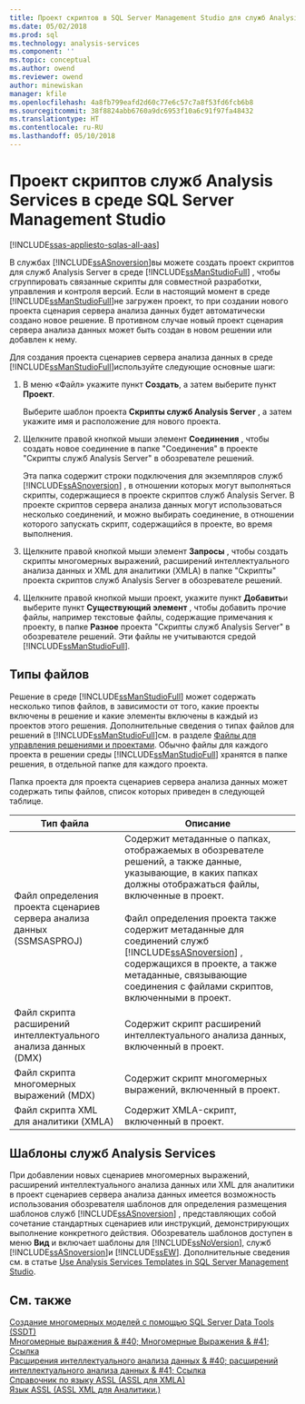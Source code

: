 ```yaml
---
title: Проект скриптов в SQL Server Management Studio для служб Analysis Services | Документы Microsoft
ms.date: 05/02/2018
ms.prod: sql
ms.technology: analysis-services
ms.component: ''
ms.topic: conceptual
ms.author: owend
ms.reviewer: owend
author: minewiskan
manager: kfile
ms.openlocfilehash: 4a8fb799eafd2d60c77e6c57c7a8f53fd6fcb6b8
ms.sourcegitcommit: 38f8824abb6760a9dc6953f10a6c91f97fa48432
ms.translationtype: HT
ms.contentlocale: ru-RU
ms.lasthandoff: 05/10/2018
---
```

# <a name="analysis-services-scripts-project-in-sql-server-management-studio"></a>Проект скриптов служб Analysis Services в среде SQL Server Management Studio
[!INCLUDE[ssas-appliesto-sqlas-all-aas](../../includes/ssas-appliesto-sqlas-all-aas.md)]

  В службах [!INCLUDE[ssASnoversion](../../includes/ssasnoversion-md.md)]вы можете создать проект скриптов для служб Analysis Server в среде [!INCLUDE[ssManStudioFull](../../includes/ssmanstudiofull-md.md)] , чтобы сгруппировать связанные скрипты для совместной разработки, управления и контроля версий. Если в настоящий момент в среде [!INCLUDE[ssManStudioFull](../../includes/ssmanstudiofull-md.md)]не загружен проект, то при создании нового проекта сценария сервера анализа данных будет автоматически создано новое решение. В противном случае новый проект сценария сервера анализа данных может быть создан в новом решении или добавлен к нему.  
  
 Для создания проекта сценариев сервера анализа данных в среде [!INCLUDE[ssManStudioFull](../../includes/ssmanstudiofull-md.md)]используйте следующие основные шаги:  
  
1.  В меню «Файл» укажите пункт **Создать**, а затем выберите пункт **Проект**.  
  
     Выберите шаблон проекта **Скрипты служб Analysis Server** , а затем укажите имя и расположение для нового проекта.  
  
2.  Щелкните правой кнопкой мыши элемент **Соединения** , чтобы создать новое соединение в папке "Соединения" в проекте "Скрипты служб Analysis Server" в обозревателе решений.  
  
     Эта папка содержит строки подключения для экземпляров служб [!INCLUDE[ssASnoversion](../../includes/ssasnoversion-md.md)] , в отношении которых могут выполняться скрипты, содержащиеся в проекте скриптов служб Analysis Server. В проекте скриптов сервера анализа данных могут использоваться несколько соединений, и можно выбирать соединение, в отношении которого запускать скрипт, содержащийся в проекте, во время выполнения.  
  
3.  Щелкните правой кнопкой мыши элемент **Запросы** , чтобы создать скрипты многомерных выражений, расширений интеллектуального анализа данных и XML для аналитики (XMLA) в папке "Скрипты" проекта скриптов служб Analysis Server в обозревателе решений.
  
4.  Щелкните правой кнопкой мыши проект, укажите пункт **Добавить**и выберите пункт **Существующий элемент** , чтобы добавить прочие файлы, например текстовые файлы, содержащие примечания к проекту, в папке **Разное** проекта "Скрипты служб Analysis Server" в обозревателе решений. Эти файлы не учитываются средой [!INCLUDE[ssManStudioFull](../../includes/ssmanstudiofull-md.md)].  
  
## <a name="file-types"></a>Типы файлов  
 Решение в среде [!INCLUDE[ssManStudioFull](../../includes/ssmanstudiofull-md.md)] может содержать несколько типов файлов, в зависимости от того, какие проекты включены в решение и какие элементы включены в каждый из проектов этого решения. Дополнительные сведения о типах файлов для решений в [!INCLUDE[ssManStudioFull](../../includes/ssmanstudiofull-md.md)]см. в разделе [Файлы для управления решениями и проектами](http://msdn.microsoft.com/library/e19d2859-0b97-4727-ac27-c4c226d86b2f). Обычно файлы для каждого проекта в решении среды [!INCLUDE[ssManStudioFull](../../includes/ssmanstudiofull-md.md)] хранятся в папке решения, в отдельной папке для каждого проекта.  
  
 Папка проекта для проекта сценариев сервера анализа данных может содержать типы файлов, список которых приведен в следующей таблице.  
  
|Тип файла|Описание|  
|---------------|-----------------|  
|Файл определения проекта сценариев сервера анализа данных (SSMSASPROJ)|Содержит метаданные о папках, отображаемых в обозревателе решений, а также данные, указывающие, в каких папках должны отображаться файлы, включенные в проект.<br /><br /> Файл определения проекта также содержит метаданные для соединений служб [!INCLUDE[ssASnoversion](../../includes/ssasnoversion-md.md)] , содержащихся в проекте, а также метаданные, связывающие соединения с файлами скриптов, включенными в проект.|  
|Файл скрипта расширений интеллектуального анализа данных (DMX)|Содержит скрипт расширений интеллектуального анализа данных, включенный в проект.|  
|Файл скрипта многомерных выражений (MDX)|Содержит скрипт многомерных выражений, включенный в проект.|  
|Файл скрипта XML для аналитики (XMLA)|Содержит XMLA-скрипт, включенный в проект.|  
  
## <a name="analysis-services-templates"></a>Шаблоны служб Analysis Services  
 При добавлении новых сценариев многомерных выражений, расширений интеллектуального анализа данных или XML для аналитики в проект сценариев сервера анализа данных имеется возможность использования обозревателя шаблонов для определения размещения шаблонов служб [!INCLUDE[ssASnoversion](../../includes/ssasnoversion-md.md)] , представляющих собой сочетание стандартных сценариев или инструкций, демонстрирующих выполнение конкретного действия. Обозреватель шаблонов доступен в меню **Вид** и включает шаблоны для [!INCLUDE[ssNoVersion](../../includes/ssnoversion-md.md)], служб [!INCLUDE[ssASnoversion](../../includes/ssasnoversion-md.md)]и [!INCLUDE[ssEW](../../includes/ssew-md.md)]. Дополнительные сведения см. в статье [Use Analysis Services Templates in SQL Server Management Studio](../../analysis-services/instances/use-analysis-services-templates-in-sql-server-management-studio.md).  
  
## <a name="see-also"></a>См. также  
 [Создание многомерных моделей с помощью SQL Server Data Tools (SSDT)](../../analysis-services/multidimensional-models/creating-multidimensional-models-using-sql-server-data-tools-ssdt.md)   
 [Многомерные выражения & #40; Многомерные Выражения & #41; Ссылка](../../mdx/multidimensional-expressions-mdx-reference.md)   
 [Расширения интеллектуального анализа данных & #40; расширений интеллектуального анализа данных & #41; Ссылка](../../dmx/data-mining-extensions-dmx-reference.md)   
 [Справочник по языку ASSL (ASSL для XMLA)](../../analysis-services/scripting/analysis-services-scripting-language-assl-for-xmla.md)   
 [Язык ASSL &#40;ASSL XML для Аналитики.&#41;](../../analysis-services/scripting/analysis-services-scripting-language-assl-for-xmla.md)  
  
  

